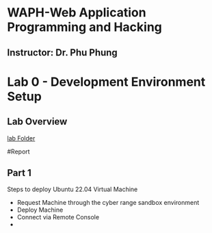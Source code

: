 # WAPH-Web Application Programming and Hacking

## Instructor: Dr. Phu Phung

# Lab 0 - Development Environment Setup

## Lab Overview
[lab Folder](https://github.com/Sethoka1/waph-okaiso/tree/9a482a0547bf8c856ce2cb9f2a4811e72159f0f5/labs/lab0)

#Report

## Part 1
Steps to deploy Ubuntu 22.04 Virtual Machine
 - Request Machine through the cyber range sandbox environment
 - Deploy Machine
 - Connect via Remote Console
 - 


 
